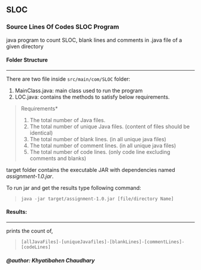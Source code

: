 ## SLOC
### Source Lines Of Codes SLOC Program
java program to count SLOC, blank lines and comments in .java file of a given directory

#### Folder Structure

***

There are two file inside `src/main/com/SLOC` folder:

1. MainClass.java: main class used to run the program
2. LOC.java: contains the methods to satisfy below requirements.

  > Requirements*
  > 1. The total number of Java files.
  > 2. The total number of unique Java files. (content of files should be identical)
  > 3. The total number of blank lines. (in all unique java files)
  > 4. The total number of comment lines. (in all unique java files)
  > 5. The total number of code lines. (only code line excluding comments and blanks)
 
target folder contains the executable JAR with dependencies named *assignment-1.0.jar*.

To run jar and get the results type following command:
>`java -jar target/assignment-1.0.jar [file/directory Name]`

#### Results:

---

prints the count of,

>`[allJavaFiles]-[uniqueJavafiles]-[blankLines]-[commentLines]-[codeLines]`

 ##### @author: Khyatibahen Chaudhary
